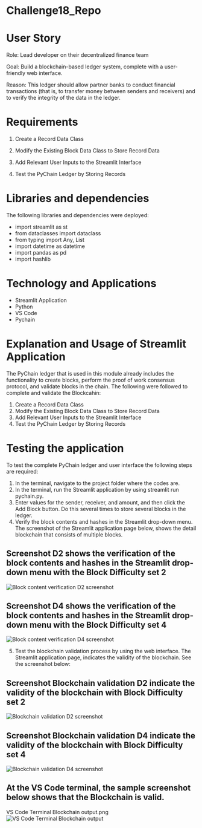 # Challenge18_Repo


# User Story
Role: Lead developer on their decentralized finance team

Goal: Build a blockchain-based ledger system, complete with a user-friendly web interface. 

Reason: This ledger should allow partner banks to conduct financial transactions (that is, to transfer money between senders and receivers) and to verify the integrity of the data in the ledger.

# Requirements
1. Create a Record Data Class

2. Modify the Existing Block Data Class to Store Record Data

3. Add Relevant User Inputs to the Streamlit Interface

4. Test the PyChain Ledger by Storing Records

# Libraries and dependencies
The following libraries and dependencies were deployed:
- import streamlit as st
- from dataclasses import dataclass
- from typing import Any, List
- import datetime as datetime
- import pandas as pd
- import hashlib

# Technology and Applications
- Streamlit Application
- Python
- VS Code
- Pychain

# Explanation  and Usage of Streamlit Application 

The PyChain ledger that is used in this module already includes the functionality to create blocks, perform the proof of work consensus protocol, and validate blocks in the chain. The following were followed to complete and validate the Blockcahin:
1.	Create a Record Data Class
2.	Modify the Existing Block Data Class to Store Record Data
3.	Add Relevant User Inputs to the Streamlit Interface
4.	Test the PyChain Ledger by Storing Records

# Testing the application

To test the complete PyChain ledger and user interface the following steps are required:
1.	In the terminal, navigate to the project folder where the codes are.
2.	In the terminal, run the Streamlit application by using streamlit run pychain.py.
3.	Enter values for the sender, receiver, and amount, and then click the Add Block button. Do this several times to store several blocks in the ledger.
4.	Verify the block contents and hashes in the Streamlit drop-down menu. 
The screenshot of the Streamlit application page below, shows the detail blockchain that consists of multiple blocks.
## Screenshot D2  shows the verification of the block contents and hashes in the Streamlit drop-down menu with the Block Difficulty set 2
![Block content verification D2 screenshot](https://user-images.githubusercontent.com/88909565/150897217-1bf11e04-40f3-4cd6-b2be-650be14b2cb9.png)

## Screenshot D4  shows the verification of the block contents and hashes in the Streamlit drop-down menu with the Block Difficulty set 4
![Block content verification D4 screenshot](https://user-images.githubusercontent.com/88909565/150897257-8ad29610-6bff-415b-9270-c8394bd89693.png)


5.	Test the blockchain validation process by using the web interface. 
The Streamlit application page, indicates the validity of the blockchain. See the screenshot below:

## Screenshot Blockchain validation D2  indicate the validity of the blockchain with Block Difficulty set 2
![Blockchain validation D2 screenshot](https://user-images.githubusercontent.com/88909565/150897363-d9b9d16d-2713-4b2f-91be-1d8f7767ec10.png)


## Screenshot Blockchain validation D4 indicate the validity of the blockchain with Block Difficulty set 4
![Blockchain validation D4 screenshot](https://user-images.githubusercontent.com/88909565/150897391-329aafeb-d8a6-4272-8172-f8aac8f92bb8.png)

## At the VS Code terminal, the sample screenshot below shows that the Blockchain is valid.
VS Code Terminal Blockchain output.png
![VS Code Terminal Blockchain output](https://user-images.githubusercontent.com/88909565/150897471-af0d30ba-5078-487e-bef0-34bcb26f4857.png)

